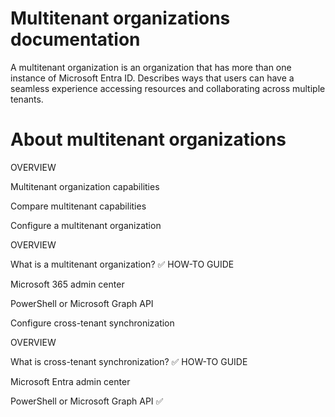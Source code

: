Multitenant organizations documentation
===

A multitenant organization is an organization that has more than one instance of Microsoft Entra ID. Describes ways that users can have a seamless experience accessing resources and collaborating across multiple tenants.

# About multitenant organizations

OVERVIEW

Multitenant organization capabilities

Compare multitenant capabilities

Configure a multitenant organization

OVERVIEW

What is a multitenant organization?
✅
HOW-TO GUIDE

Microsoft 365 admin center

PowerShell or Microsoft Graph API

Configure cross-tenant synchronization

OVERVIEW

What is cross-tenant synchronization?
✅
HOW-TO GUIDE

Microsoft Entra admin center

PowerShell or Microsoft Graph API
✅